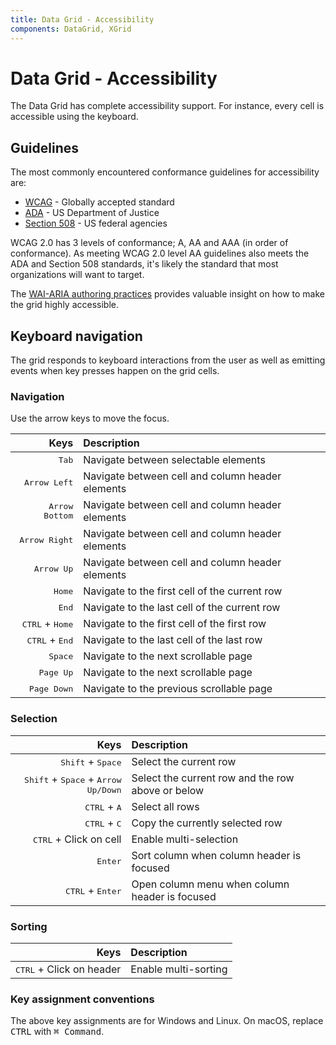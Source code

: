 ```yaml
---
title: Data Grid - Accessibility
components: DataGrid, XGrid
---
```


# Data Grid - Accessibility

<p class="description">The Data Grid has complete accessibility support. For instance, every cell is accessible using the keyboard.</p>

## Guidelines

The most commonly encountered conformance guidelines for accessibility are:

- [WCAG](https://www.w3.org/WAI/standards-guidelines/wcag/) - Globally accepted standard
- [ADA](https://www.ada.gov/) - US Department of Justice
- [Section 508](https://www.section508.gov/) - US federal agencies

WCAG 2.0 has 3 levels of conformance; A, AA and AAA (in order of conformance).
As meeting WCAG 2.0 level AA guidelines also meets the ADA and Section 508 standards, it's likely the standard that most organizations will want to target.

The [WAI-ARIA authoring practices](https://www.w3.org/TR/wai-aria-practices/#grid) provides valuable insight on how to make the grid highly accessible.

## Keyboard navigation

The grid responds to keyboard interactions from the user as well as emitting events when key presses happen on the grid cells.

### Navigation

Use the arrow keys to move the focus.

|                              Keys | Description                                      |
| --------------------------------: | :----------------------------------------------- |
|                    <kbd>Tab</kbd> | Navigate between selectable elements             |
|             <kbd>Arrow Left</kbd> | Navigate between cell and column header elements |
|           <kbd>Arrow Bottom</kbd> | Navigate between cell and column header elements |
|            <kbd>Arrow Right</kbd> | Navigate between cell and column header elements |
|               <kbd>Arrow Up</kbd> | Navigate between cell and column header elements |
|                   <kbd>Home</kbd> | Navigate to the first cell of the current row    |
|                    <kbd>End</kbd> | Navigate to the last cell of the current row     |
| <kbd>CTRL</kbd> + <kbd>Home</kbd> | Navigate to the first cell of the first row      |
|  <kbd>CTRL</kbd> + <kbd>End</kbd> | Navigate to the last cell of the last row        |
|                  <kbd>Space</kbd> | Navigate to the next scrollable page             |
|                <kbd>Page Up</kbd> | Navigate to the next scrollable page             |
|              <kbd>Page Down</kbd> | Navigate to the previous scrollable page         |

### Selection

|                                                           Keys | Description                                       |
| -------------------------------------------------------------: | :------------------------------------------------ |
|                            <kbd>Shift</kbd> + <kbd>Space</kbd> | Select the current row                            |
| <kbd>Shift</kbd> + <kbd>Space</kbd> + <kbd>Arrow Up/Down</kbd> | Select the current row and the row above or below |
|                                 <kbd>CTRL</kbd> + <kbd>A</kbd> | Select all rows                                   |
|                                 <kbd>CTRL</kbd> + <kbd>C</kbd> | Copy the currently selected row                   |
|                                <kbd>CTRL</kbd> + Click on cell | Enable multi-selection                            |
|                                               <kbd>Enter</kbd> | Sort column when column header is focused         |
|                             <kbd>CTRL</kbd> + <kbd>Enter</kbd> | Open column menu when column header is focused    |

### Sorting

|                              Keys | Description          |
| --------------------------------: | :------------------- |
| <kbd>CTRL</kbd> + Click on header | Enable multi-sorting |

### Key assignment conventions

The above key assignments are for Windows and Linux.
On macOS, replace <kbd>CTRL</kbd> with <kbd>⌘ Command</kbd>.

